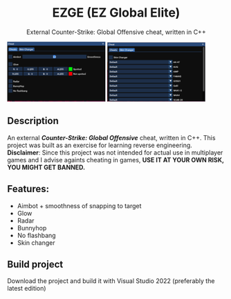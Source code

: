 <h1  align="center">
  EZGE (EZ Global Elite)
</h1>

<p align="center">External Counter-Strike: Global Offensive cheat, written in C++</p>

<span>
  <img  src="imgs/img1 (2).png" width=45%></img>
  <img  src="imgs/img2.png" width=45%></img> 
</span>

## Description

An external **_Counter-Strike: Global Offensive_** cheat, written in C++. This project was built as an exercise for learning reverse engineering.
<br>
**Disclaimer**: Since this project was not intended for actual use in multiplayer games and I advise againts cheating in games, **USE IT AT YOUR OWN RISK, YOU MIGHT GET BANNED.**

## Features:
- Aimbot + smoothness of snapping to target
- Glow
- Radar
- Bunnyhop
- No flashbang
- Skin changer

## Build project
Download the project and build it with Visual Studio 2022 (preferably the latest edition)
